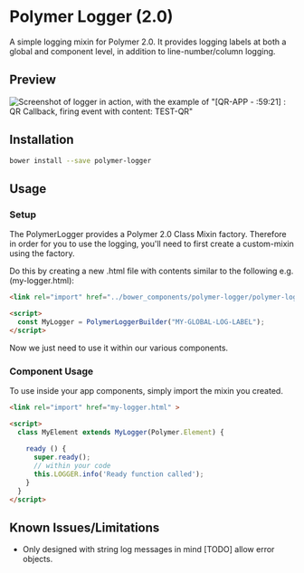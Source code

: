 # Polymer Logger (2.0)
A simple logging mixin for Polymer 2.0. It provides logging labels at both a global and component level, in addition to line-number/column logging.


## Preview

![Screenshot of logger in action, with the example of "[QR-APP - <qr-scanner>:59:21]  : QR Callback, firing event with content: TEST-QR"](http://daniel-cotton.co.uk/blog/upload/Polymer-Logger-Screencap.png)

## Installation

```bash
bower install --save polymer-logger
```

## Usage

### Setup

The PolymerLogger provides a Polymer 2.0 Class Mixin factory. Therefore 
in order for you to use the logging, you'll need to first create a custom-mixin 
using the factory.

Do this by creating a new .html file with contents similar to the following 
e.g. (my-logger.html):

```html
<link rel="import" href="../bower_components/polymer-logger/polymer-logger.html" >

<script>
  const MyLogger = PolymerLoggerBuilder("MY-GLOBAL-LOG-LABEL");
</script>

```
Now we just need to use it within our various components.

### Component Usage

To use inside your app components, simply import the mixin you created.

```html
<link rel="import" href="my-logger.html" >

<script>
  class MyElement extends MyLogger(Polymer.Element) {
  
    ready () {
      super.ready();
      // within your code
      this.LOGGER.info('Ready function called');
    }
  }
</script>
```

## Known Issues/Limitations

 - Only designed with string log messages in mind
 [TODO] allow error objects.
